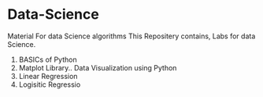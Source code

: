# Data-Science
Material For data Science algorithms
This Repositery contains, Labs for data Science.
1) BASICs of Python
2) Matplot Library.. Data Visualization using Python
3) Linear Regression
4) Logisitic Regressio 
